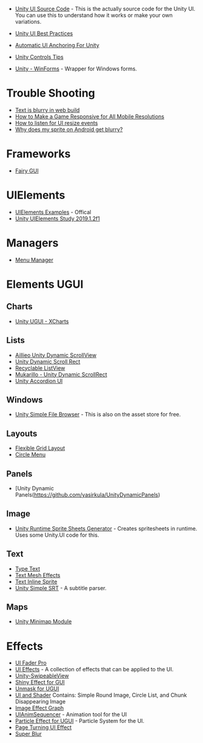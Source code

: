 * [Unity UI Source Code](https://github.com/Pinkuburu/Unity-Technologies-ui) - This is the actually source code for the Unity UI.  You can use this to understand how it works or make your own variations.

* [Unity UI Best Practices](https://github.com/dariarodionova/Unity-UI-best-practices-/blob/master/Unity%20UI%20best%20practices.md)

* [Automatic UI Anchoring For Unity](https://github.com/AndrewCodes200/Automatic-UI-Anchoring-For-Unity-3D)
* [Unity Controls Tips](https://github.com/BogaDev/Unity-ControlsTips)

* [Unity - WinForms](https://github.com/Meragon/Unity-WinForms) - Wrapper for Windows forms.

# Trouble Shooting

* [Text is blurry in web build](https://answers.unity.com/questions/465647/text-is-blurry-in-web-build.html)
* [How to Make a Game Responsive for All Mobile Resolutions](https://stackoverflow.com/questions/46652333/how-to-make-a-game-responsive-for-all-mobile-resolutions)
* [How to listen for UI resize events](https://answers.unity.com/questions/807412/how-to-listen-for-ui-resize-events.html)
* [Why does my sprite on Android get blurry?](https://answers.unity.com/questions/908412/why-does-my-sprite-on-android-device-get-blurry.html)
# Frameworks
* [Fairy GUI](https://github.com/fairygui/FairyGUI-unity)
# UIElements
* [UIElements Examples](https://github.com/Unity-Technologies/UIElementsExamples) - Offical
* [Unity UIElements Study 2019.1.2f1](https://github.com/SiarheiPilat/unity-UIElements-study-2019.1.2f1)
# Managers
* [Menu Manager](https://github.com/WeersProductions/MenuManager)
# Elements UGUI
## Charts

* [Unity UGUI - XCharts](https://github.com/monitor1394/unity-ugui-XCharts)
## Lists
* [Aillieo Unity Dynamic ScrollView](https://github.com/aillieo/UnityDynamicScrollView)
* [Unity Dynamic Scroll Rect](https://github.com/Mukarillo/UnityDynamicScrollRect)
* [Recyclable ListView](https://github.com/tomazsaraiva/addcomponent-unity-recyclable-listview)
* [Mukarillo - Unity Dynamic ScrollRect](https://github.com/Mukarillo/UnityDynamicScrollRect)
* [Unity Accordion UI](https://github.com/0kk470/Unity_AccordionUI)


## Windows
* [Unity Simple File Browser](https://github.com/yasirkula/UnitySimpleFileBrowser) - This is also on the asset store for free.

## Layouts

* [Flexible Grid Layout](https://forum.unity.com/threads/flexible-grid-layout.296074/)
* [Circle Menu](https://github.com/dworkinnn/circle_menu)
## Panels
* [Unity Dynamic Panels(https://github.com/yasirkula/UnityDynamicPanels)
## Image

* [Unity Runtime Sprite Sheets Generator](https://github.com/DaVikingCode/UnityRuntimeSpriteSheetsGenerator) - Creates spritesheets in runtime.  Uses some Unity.UI code for this.

## Text

* [Type Text](https://github.com/synchrok/TypeText)
* [Text Mesh Effects](https://github.com/KPDwyer/TextMeshEffects)
* [Text Inline Sprite](https://github.com/coding2233/TextInlineSprite)
* [Unity Simple SRT](https://github.com/roguecode/Unity-Simple-SRT) - A subtitle parser.

## Maps

* [Unity Minimap Module](https://github.com/zouhunter/unity-minimap-module)

# Effects
* [UI Fader Pro](https://github.com/QFSW/Unity-UiFaderPro)
* [UI Effects](https://github.com/mob-sakai/UIEffect) - A collection of effects that can be applied to the UI.
* [Unity-SwipeableView](https://github.com/m4tcha/Unity-SwipeableView)
* [Shiny Effect for GUI](https://github.com/mob-sakai/ShinyEffectForUGUI)
* [Unmask for UGUI](https://github.com/mob-sakai/UnmaskForUGUI)
* [UI and Shader](https://github.com/blueberryzzz/UIAndShader) Contains: Simple Round Image, Circle List, and Chunk Disappearing Image
* [Image Effect Graph](https://github.com/iBicha/ImageEffectGraph)
* [UIAnimSequencer](https://github.com/Luomu/UIAnimSequencer) - Animation tool for the UI
* [Particle Effect for UGUI](https://github.com/mob-sakai/ParticleEffectForUGUI) - Particle System for the UI.
* [Page Turning UI Effect](https://github.com/lobeyjon/PageTurningUIEffect)
* [Super Blur](https://github.com/PavelDoGreat/Super-Blur)

